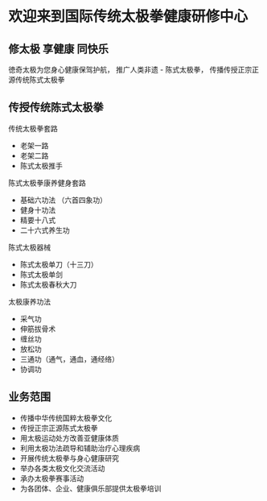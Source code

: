 # 欢迎来到国际传统太极拳健康研修中心


## 修太极 享健康 同快乐

徳奇太极为您身心健康保驾护航， 推广人类非遗 - 陈式太极拳， 传播传授正宗正源传统陈式太极拳


## 传授传统陈式太极拳

传统太极拳套路

- 老架一路
- 老架二路
- 陈式太极推手

陈式太极拳康养健身套路

- 基础六功法 （六首四象功）
- 健身十功法
- 精要十八式
- 二十六式养生功

陈式太极器械

- 陈式太极单刀（十三刀）
- 陈式太极单剑
- 陈式太极春秋大刀

太极康养功法

- 采气功
- 伸筋拔骨术
- 缠丝功
- 放松功
- 三通功（通气，通血，通经络）
- 协调功
  

## 业务范围

- 传播中华传统国粹太极拳文化
- 传授正宗正源陈式太极拳
- 用太极运动处方改善亚健康体质
- 利用太极功法疏导和辅助治疗心理疾病
- 开展传统太极拳与身心健康研究
- 举办各类太极文化交流活动
- 承办太极拳赛事活动
- 为各团体、企业、健康俱乐部提供太极拳培训

